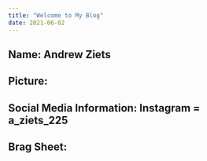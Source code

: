 ```yaml
---
title: "Welcome to My Blog"
date: 2021-06-02
---
```

Name: Andrew Ziets
---
Picture: 
---
Social Media Information: Instagram = a_ziets_225
---
Brag Sheet: 
---
